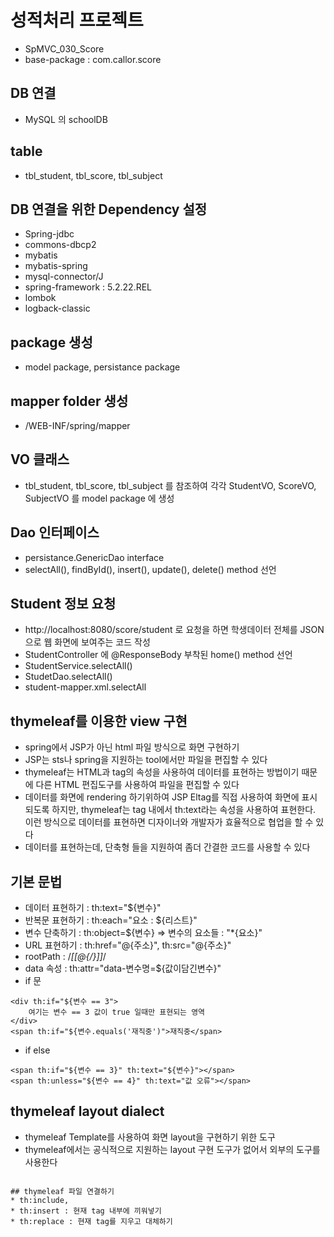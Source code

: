 # 성적처리 프로젝트
* SpMVC_030_Score
* base-package : com.callor.score

## DB 연결
* MySQL 의 schoolDB

## table
* tbl_student, tbl_score, tbl_subject

## DB 연결을 위한 Dependency 설정
* Spring-jdbc
* commons-dbcp2
* mybatis
* mybatis-spring
* mysql-connector/J
* spring-framework : 5.2.22.REL
* lombok
* logback-classic

## package 생성
* model package, persistance package

## mapper folder 생성
* /WEB-INF/spring/mapper

## VO 클래스
* tbl_student, tbl_score, tbl_subject 를 참조하여 각각 StudentVO, ScoreVO, SubjectVO 를 model package 에 생성

## Dao 인터페이스
* persistance.GenericDao interface
* selectAll(), findById(), insert(), update(), delete() method 선언

## Student 정보 요청
* http://localhost:8080/score/student 로 요청을 하면 학생데이터 전체를 JSON 으로 웹 화면에 보여주는 코드 작성
* StudentController 에 @ResponseBody 부착된 home() method 선언
* StudentService.selectAll()
* StudetDao.selectAll()
* student-mapper.xml.selectAll

## thymeleaf를 이용한 view 구현
* spring에서 JSP가 아닌 html 파일 방식으로 화면 구현하기
* JSP는 sts나 spring을 지원하는 tool에서만 파일을 편집할 수 있다
* thymeleaf는 HTML과 tag의 속성을 사용하여 데이터를 표현하는 방법이기 때문에 다른 HTML 편집도구를 사용하여 파일을 편집할 수 있다
* 데이터를 화면에 rendering 하기위하여 JSP Eltag를 직접 사용하여 화면에 표시되도록 하지만, thymeleaf는 tag 내에서 th:text라는 속성을 사용하여 표현한다. 이런 방식으로 데이터를 표현하면 디자이너와 개발자가 효율적으로 협업을 할 수 있다
* 데이터를 표현하는데, 단축형 들을 지원하여 좀더 간결한 코드를 사용할 수 있다

## 기본 문법
* 데이터 표현하기 : th:text="${변수}"
* 반복문 표현하기 : th:each="요소 : ${리스트}"
* 변수 단축하기 : th:object=${변수} => 변수의 요소들 : "*{요소}"
* URL 표현하기 : th:href="@{주소}", th:src="@{주소}"
* rootPath : /*[[@{/}]]*/
* data 속성 : th:attr="data-변수명=${값이담긴변수}"
* if 문
```
<div th:if="${변수 == 3">
	여기는 변수 == 3 값이 true 일때만 표현되는 영역
</div>
<span th:if="${변수.equals('재직중')">재직중</span>
```
* if else
```
<span th:if="${변수 == 3}" th:text="${변수}"></span>
<span th:unless="${변수 == 4}" th:text="값 오류"></span>
```

## thymeleaf layout dialect
* thymeleaf Template를 사용하여 화면 layout을 구현하기 위한 도구
* thymeleaf에서는 공식적으로 지원하는 layout 구현 도구가 없어서 외부의 도구를 사용한다
```

## thymeleaf 파일 연결하기
* th:include,
* th:insert : 현재 tag 내부에 끼워넣기
* th:replace : 현재 tag를 지우고 대체하기

